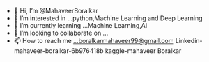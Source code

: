 - 👋 Hi, I’m @MahaveerBoralkar 
- 👀 I’m interested in ...python,Machine Learning and Deep Learning
- 🌱 I’m currently learning ...Machine Learning,AI
- 💞️ I’m looking to collaborate on ...
- 📫 How to reach me ...boralkarmahaveer99@gmail.com
                        Linkedin-mahaveer-boralkar-6b976418b
                        kaggle-mahaveer Boralkar

<!---
MahaveerBoralkar/MahaveerBoralkar is a ✨ special ✨ repository because its `README.md` (this file) appears on your GitHub profile.
You can click the Preview link to take a look at your changes.
--->
